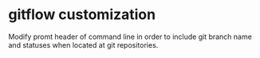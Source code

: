 # gitflow customization

Modify promt header of command line in order to include git branch name and statuses when located at git repositories.
